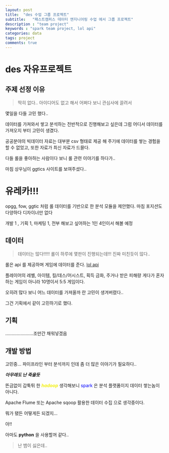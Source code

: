 ```yaml
---
layout: post
title:  "des 수업 그룹 프로젝트"
subtitle:   "패스트캠퍼스 데이터 엔지니어링 수업 에서 그룹 프로젝트"
description : "team project"
keywords : "spark team project, lol api"
categories: data
tags: project
comments: true
---
```

# des 자유프로젝트

## 주제 선정 이유

> 딱히 없다.. 아이디어도 없고 해서 어쩌다 보니 관심사에 끌려서

몇일을 다들 고민 했다..

데이터를 가져와서 쌓고 분석하는 전반적으로 진행해보고 싶은데 그럼 어디서 데이터를 가져오지 부터 고민이 생겼다.

공공분야의 빅데이터 자료는 대부분 csv 형태로 제공 해 주기에 데이터를 쌓는 경험을 할 수 없었고, 또한 자료가 최신 자료가 드믈다.

다들 롤을 좋아하는 사람이다 보니 롤 관련 이야기를 하다가..

마침 상우님이 ggtics 사이트를 보여주셨다..

# 유레카!!!

opgg, fow, ggtic 처럼 롤 데이터를 기반으로 한 분석 모듈을 제안했다.
마침 포지션도 다양하다 디자이너만 없다

개발 1 , 기획 1, 마케팅 1, 전부 해보고 싶어하는 1인 4인이서 해볼 예정

## 데이터
>데이터는 많다!!!!! 롤이 하루에 몇판이 진행되는데!!! 진짜 미친듯이 많다..

롤은 api 를 제공하며 게임에 데이터를 준다.
[lol api](https://developer.riotgames.com/)

플레이어의 레벨, 아이템, 킬/데스/어시스트, 획득 금화, 주거나 받은 피해량
게다가 혼자 하는 게임이 아니라 10명이서 5:5 게임이다.

오히려 많다 보니 어느 데이터를 가져올까 란 고민이 생겨버렸다..

그건 기획에서 같이 고민하기로 했다.



## 기획
......................조만간 채워넣겠음



## 개발 방법
고민중...
파이프라인 부터 분석까지 인데 좀 더 많은 이야기가 필요하다..

***아무래도 난 죽을듯***

뜬금없이 갑툭튀 한 ***<span style="color:#f2ef10">hadoop</span>*** 생각해보니 <span style="color:blue">spark</span> 은 분석 플랫폼이지 데이터 쌓는놈이 아니다.

Apache Flume 또는 Apache sqoop 활용한 데이터 수집 으로 생각중이다.

뭐가 됐든 어떻게든 되겠지...

아!!

아마도 **python** 을 사용할꺼 같다..

>난 뱀이 싫은데..
